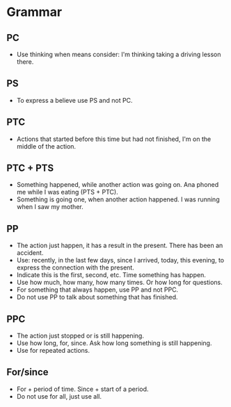 # Grammar
## PC
- Use thinking when means consider: I'm thinking taking a driving lesson there.
## PS
- To express a believe use PS and not PC.
## PTC
- Actions that started before this time but had not finished, I'm on the middle of the action.
## PTC + PTS
- Something happened, while another action was going on. Ana phoned me while I was eating (PTS + PTC).
- Something is going one, when another action happened. I was running when I saw my mother.
## PP
- The action just happen, it has a result in the present. There has been an accident.
- Use: recently, in the last few days, since I arrived, today, this evening, to express the connection with the present. 
- Indicate this is the first, second, etc. Time something has happen.
- Use how much, how many, how many times. Or how long for questions. 
- For something that always happen, use PP and not PPC. 
- Do not use PP to talk about something that has finished. 
## PPC
- The action just stopped or is still happening. 
- Use how long, for, since. Ask how long something is still happening.
- Use for repeated actions.
## For/since
- For + period of time. Since + start of a period. 
- Do not use for all, just use all.

